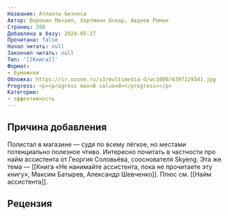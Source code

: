 ```yaml
---
Название: Атланты бизнеса
Автор: Воронин Михаил, Хартманн Оскар, Авдеев Роман
Страниц: 288
Добавлена в базу: 2024-05-27
Прочитана: false
Начал читать: null
Закончил читать: null
Тип: '[[Книга]]'
Формат:
- бумажная
Обложка: https://ir.ozone.ru/s3/multimedia-d/wc1000/6397229341.jpg
Progress: <p><progress max=0 value=0></progress></p>
Категории:
- эффективность
---
```

## Причина добавления

Полистал в магазине — судя по всему лёгкое, но местами потенциально полезное чтиво. Интересно почитать в частности про найм ассистента от Георгия Соловьёва, сооснователя Skyeng. Эта же тема — [[Книга «Не нанимайте ассистента, пока не прочитаете эту книгу», Максим Батырев, Александр Шевченко]]. Плюс см. [[Найм ассистента]].

## Рецензия
